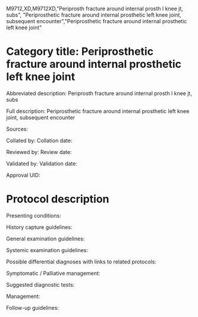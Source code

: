 M9712,XD,M9712XD,"Periprosth fracture around internal prosth l knee jt, subs", "Periprosthetic fracture around internal prosthetic left knee joint, subsequent encounter","Periprosthetic fracture around internal prosthetic left knee joint"
# Category title: Periprosthetic fracture around internal prosthetic left knee joint

Abbreviated description: Periprosth fracture around internal prosth l knee jt, subs

Full description: Periprosthetic fracture around internal prosthetic left knee joint, subsequent encounter

Sources:

Collated by:
Collation date:

Reviewed by:
Review date:

Validated by:
Validation date:

Approval UID:

# Protocol description

Presenting conditions:

History capture guidelines:

General examination guidelines:

Systemic examination guidelines:

Possible differential diagnoses with links to related protocols:

Symptomatic / Palliative management:

Suggested diagnostic tests:

Management:

Follow-up guidelines:
